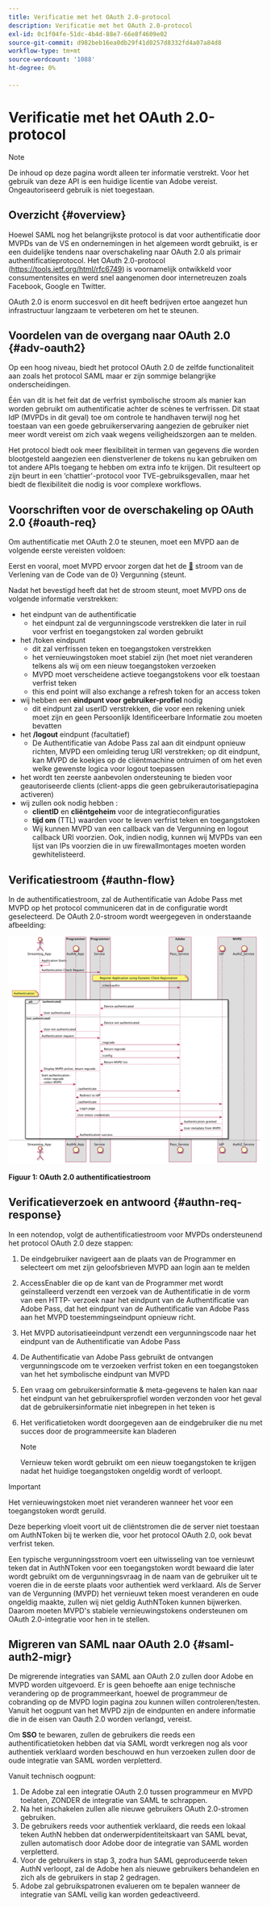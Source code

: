 ```yaml
---
title: Verificatie met het OAuth 2.0-protocol
description: Verificatie met het OAuth 2.0-protocol
exl-id: 0c1f04fe-51dc-4b4d-88e7-66e8f4609e02
source-git-commit: d982beb16ea0db29f41d0257d8332fd4a07a84d8
workflow-type: tm+mt
source-wordcount: '1088'
ht-degree: 0%

---
```


# Verificatie met het OAuth 2.0-protocol

>[!NOTE]
>
>De inhoud op deze pagina wordt alleen ter informatie verstrekt. Voor het gebruik van deze API is een huidige licentie van Adobe vereist. Ongeautoriseerd gebruik is niet toegestaan.

## Overzicht {#overview}

Hoewel SAML nog het belangrijkste protocol is dat voor authentificatie door MVPDs van de VS en ondernemingen in het algemeen wordt gebruikt, is er een duidelijke tendens naar overschakeling naar OAuth 2.0 als primair authentificatieprotocol. Het OAuth 2.0-protocol (https://tools.ietf.org/html/rfc6749) is voornamelijk ontwikkeld voor consumentensites en werd snel aangenomen door internetreuzen zoals Facebook, Google en Twitter.

OAuth 2.0 is enorm succesvol en dit heeft bedrijven ertoe aangezet hun infrastructuur langzaam te verbeteren om het te steunen.



## Voordelen van de overgang naar OAuth 2.0 {#adv-oauth2}

Op een hoog niveau, biedt het protocol OAuth 2.0 de zelfde functionaliteit aan zoals het protocol SAML maar er zijn sommige belangrijke onderscheidingen.

Één van dit is het feit dat de verfrist symbolische stroom als manier kan worden gebruikt om authentificatie achter de scènes te verfrissen. Dit staat IdP (MVPDs in dit geval) toe om controle te handhaven terwijl nog het toestaan van een goede gebruikerservaring aangezien de gebruiker niet meer wordt vereist om zich vaak wegens veiligheidszorgen aan te melden.

Het protocol biedt ook meer flexibiliteit in termen van gegevens die worden blootgesteld aangezien een dienstverlener de tokens nu kan gebruiken om tot andere APIs toegang te hebben om extra info te krijgen. Dit resulteert op zijn beurt in een ‘chattier&#39;-protocol voor TVE-gebruiksgevallen, maar het biedt de flexibiliteit die nodig is voor complexe workflows.





## Voorschriften voor de overschakeling op OAuth 2.0 {#oauth-req}

Om authentificatie met OAuth 2.0 te steunen, moet een MVPD aan de volgende eerste vereisten voldoen:

Eerst en vooral, moet MVPD ervoor zorgen dat het de [&#128279;](https://oauthlib.readthedocs.io/en/latest/oauth2/grants/authcode.html) stroom van de Verlening van de Code van de 0&rbrace; Vergunning &lbrace;steunt.

Nadat het bevestigd heeft dat het de stroom steunt, moet MVPD ons de volgende informatie verstrekken:

* het eindpunt van de authentificatie
   * het eindpunt zal de vergunningscode verstrekken die later in ruil voor verfrist en toegangstoken zal worden gebruikt
* het /token eindpunt
   * dit zal verfrissen teken en toegangstoken verstrekken
   * het vernieuwingstoken moet stabiel zijn (het moet niet veranderen telkens als wij om een nieuw toegangstoken verzoeken
   * MVPD moet verscheidene actieve toegangstokens voor elk toestaan verfrist teken
   * this end point will also exchange a refresh token for an access token
* wij hebben een **eindpunt voor gebruiker-profiel** nodig
   * dit eindpunt zal userID verstrekken, die voor een rekening uniek moet zijn en geen Persoonlijk Identificeerbare Informatie zou moeten bevatten
* het **/logout** eindpunt (facultatief)
   * De Authentificatie van Adobe Pass zal aan dit eindpunt opnieuw richten, MVPD een omleiding terug URI verstrekken; op dit eindpunt, kan MVPD de koekjes op de cliëntmachine ontruimen of om het even welke gewenste logica voor logout toepassen
* het wordt ten zeerste aanbevolen ondersteuning te bieden voor geautoriseerde clients (client-apps die geen gebruikerautorisatiepagina activeren)
* wij zullen ook nodig hebben :
   * **clientID** en **cliëntgeheim** voor de integratieconfiguraties
   * **tijd om** (TTL) waarden voor te leven verfrist teken en toegangstoken
   * Wij kunnen MVPD van een callback van de Vergunning en logout callback URI voorzien. Ook, indien nodig, kunnen wij MVPDs van een lijst van IPs voorzien die in uw firewallmontages moeten worden gewhitelisteerd.


## Verificatiestroom {#authn-flow}

In de authentificatiestroom, zal de Authentificatie van Adobe Pass met MVPD op het protocol communiceren dat in de configuratie wordt geselecteerd. De OAuth 2.0-stroom wordt weergegeven in onderstaande afbeelding:



![&#x200B; Diagram om de stroom van de Authentificatie in de Authentificatie te tonen die met MVPD op het protocol communiceert dat in configuratie wordt geselecteerd.](../assets/authn-flow.png)

**Figuur 1: OAuth 2.0 authentificatiestroom**



## Verificatieverzoek en antwoord {#authn-req-response}

In een notendop, volgt de authentificatiestroom voor MVPDs ondersteunend het protocol OAuth 2.0 deze stappen:

1. De eindgebruiker navigeert aan de plaats van de Programmer en selecteert om met zijn geloofsbrieven MVPD aan login aan te melden
1. AccessEnabler die op de kant van de Programmer met wordt geïnstalleerd verzendt een verzoek van de Authentificatie in de vorm van een HTTP- verzoek naar het eindpunt van de Authentificatie van Adobe Pass, dat het eindpunt van de Authentificatie van Adobe Pass aan het MVPD toestemmingseindpunt opnieuw richt.
1. Het MVPD autorisatieeindpunt verzendt een vergunningscode naar het eindpunt van de Authentificatie van Adobe Pass
1. De Authentificatie van Adobe Pass gebruikt de ontvangen vergunningscode om te verzoeken verfrist token en een toegangstoken van het het symbolische eindpunt van MVPD
1. Een vraag om gebruikersinformatie &amp; meta-gegevens te halen kan naar het eindpunt van het gebruikersprofiel worden verzonden voor het geval dat de gebruikersinformatie niet inbegrepen in het teken is
1. Het verificatietoken wordt doorgegeven aan de eindgebruiker die nu met succes door de programmeersite kan bladeren

   >[!NOTE]
   >
   >Vernieuw teken wordt gebruikt om een nieuw toegangstoken te krijgen nadat het huidige toegangstoken ongeldig wordt of verloopt.


>[!IMPORTANT]
>
>Het vernieuwingstoken moet niet veranderen wanneer het voor een toegangstoken wordt geruild.

Deze beperking vloeit voort uit de cliëntstromen die de server niet toestaan om AuthNToken bij te werken die, voor het protocol OAuth 2.0, ook bevat verfrist teken.

Een typische vergunningsstroom voert een uitwisseling van toe vernieuwt teken dat in AuthNToken voor een toegangstoken wordt bewaard die later wordt gebruikt om de vergunningsvraag in de naam van de gebruiker uit te voeren die in de eerste plaats voor authentiek werd verklaard. Als de Server van de Vergunning (MVPD) het vernieuwt teken moest veranderen en oude ongeldig maakte, zullen wij niet geldig AuthNToken kunnen bijwerken. Daarom moeten MVPD&#39;s stabiele vernieuwingstokens ondersteunen om OAuth 2.0-integratie voor hen in te stellen.


## Migreren van SAML naar OAuth 2.0 {#saml-auth2-migr}

De migrerende integraties van SAML aan OAuth 2.0 zullen door Adobe en MVPD worden uitgevoerd. Er is geen behoefte aan enige technische verandering op de programmeerkant, hoewel de programmeur de cobranding op de MVPD login pagina zou kunnen willen controleren/testen. Vanuit het oogpunt van het MVPD zijn de eindpunten en andere informatie die in de eisen van Oauth 2.0 worden verlangd, vereist.

Om **SSO** te bewaren, zullen de gebruikers die reeds een authentificatietoken hebben dat via SAML wordt verkregen nog als voor authentiek verklaard worden beschouwd en hun verzoeken zullen door de oude integratie van SAML worden verpletterd.

Vanuit technisch oogpunt:

1. De Adobe zal een integratie OAuth 2.0 tussen programmeur en MVPD toelaten, ZONDER de integratie van SAML te schrappen.
1. Na het inschakelen zullen alle nieuwe gebruikers OAuth 2.0-stromen gebruiken.
1. De gebruikers reeds voor authentiek verklaard, die reeds een lokaal teken AuthN hebben dat onderwerpidentiteitskaart van SAML bevat, zullen automatisch door Adobe door de integratie van SAML worden verpletterd.
1. Voor de gebruikers in stap 3, zodra hun SAML geproduceerde teken AuthN verloopt, zal de Adobe hen als nieuwe gebruikers behandelen en zich als de gebruikers in stap 2 gedragen.
1. Adobe zal gebruikspatronen evalueren om te bepalen wanneer de integratie van SAML veilig kan worden gedeactiveerd.
